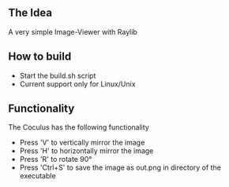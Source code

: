 ## The Idea
A very simple Image-Viewer with Raylib

## How to build
- Start the build.sh script
- Current support only for Linux/Unix

## Functionality
The Coculus has the following functionality
- Press 'V' to vertically mirror the image
- Press 'H' to horizontally mirror the image
- Press 'R' to rotate 90°
- Press 'Ctrl+S' to save the image as out.png in directory of the executable
